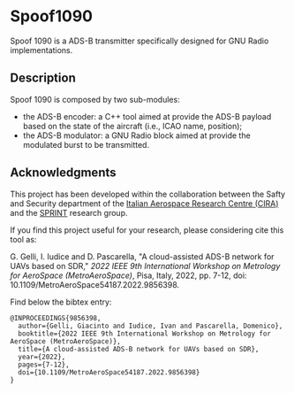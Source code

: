 # Spoof1090

Spoof 1090 is a ADS-B transmitter specifically designed for GNU Radio implementations.

## Description

Spoof 1090 is composed by two sub-modules:

* the ADS-B encoder: a C++ tool aimed at provide the ADS-B payload based on the state of the aircraft (i.e., ICAO name, position);
* the ADS-B modulator: a GNU Radio block aimed at provide the modulated burst to be transmitted.

## Acknowledgments

This project has been developed within the collaboration between the Safty and Security department of the [Italian Aerospace Research Centre (CIRA)](https://www.cira.it/en) and the [SPRINT](https://sprint.dieti.unina.it/index.php/en) research group.

If you find this project useful for your research, please considering cite this tool as:

G. Gelli, I. Iudice and D. Pascarella, "A cloud-assisted ADS-B network for UAVs based on SDR," *2022 IEEE 9th International Workshop on Metrology for AeroSpace (MetroAeroSpace)*, Pisa, Italy, 2022, pp. 7-12, doi: 10.1109/MetroAeroSpace54187.2022.9856398.

Find below the bibtex entry:

```
@INPROCEEDINGS{9856398,
  author={Gelli, Giacinto and Iudice, Ivan and Pascarella, Domenico},
  booktitle={2022 IEEE 9th International Workshop on Metrology for AeroSpace (MetroAeroSpace)}, 
  title={A cloud-assisted ADS-B network for UAVs based on SDR}, 
  year={2022},
  pages={7-12},
  doi={10.1109/MetroAeroSpace54187.2022.9856398}
}

```
